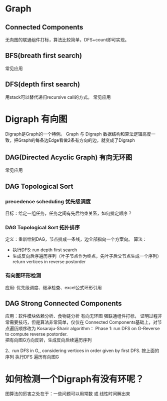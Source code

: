 # Graph

## Connected Components 
无向图的联通组件打标，算法比较简单，DFS+count即可实现。

## BFS(breath first search)
常见应用

## DFS(depth first search)
用stack可以替代递归recursive call的方式。
常见应用

# Digraph 有向图
Digraph是Graph的一个特例。
Graph 与 Digraph 数据结构和算法逻辑高度一致，把Graph的每条边Edge看做2条有方向的边，就变成了Digraph

## DAG(Directed Acyclic Graph) 有向无环图
常见应用

## DAG Topological Sort
### precedence scheduling 优先级调度
目标：给定一组任务，任务之间有先后约束关系，如何排定顺序？

### DAG Topological Sort 拓扑排序
定义：重新绘制DAG，节点排成一条线，边全部指向一个方案向。
算法：
- 执行DFS: run depth first search 
- 生成反向后序遍历序列（叶子节点作为终点，先叶子后父节点生成一个序列）
return vertices in reverse postorder

### 有向图环形检测
应用: 优先级调度、继承检查、excel公式环形引用

## DAG Strong Connected Components 
应用：软件模块依赖分析、食物链分析
有向无环图 强联通组件打标， 证明过程非常需要技巧，但是算法非常简单，仅仅在 Connected Components基础上，对节点遍历顺序改为
Kosaraju-Sharir algorithm：
Phase 1: run DFS on G-Reverse to compute reverse postorder.  
把有向图G方向反转，生成反向后续遍历序列

2、run DFS in G,, considering vertices in order given by first DFS.
按上面的序列 执行DFS 遍历有向图G


 

# 如何检测一个Digraph有没有环呢？
图算法的厉害之处在于：一些问题可以用常数 或 线性时间解出来
